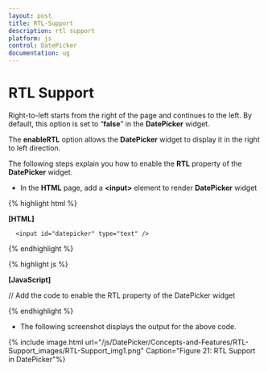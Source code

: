 ```yaml
---
layout: post
title: RTL-Support
description: rtl support
platform: js
control: DatePicker
documentation: ug
---
```


# RTL Support

Right-to-left starts from the right of the page and continues to the left. By default, this option is set to “**false**” in the **DatePicker** widget. 

The **enableRTL** option allows the **DatePicker** widget to display it in the right to left direction.

The following steps explain you how to enable the **RTL** property of the **DatePicker** widget.

* In the **HTML** page, add a **&lt;input&gt;** element to render **DatePicker** widget

{% highlight html %}
  
  **[HTML]**
  
      <input id="datepicker" type="text" />
      
  {% endhighlight %}
  
  {% highlight js %}

  **[JavaScript]**

// Add the code to enable the RTL property of the DatePicker widget

  <script type="text/javascript">
        $(function () {
            // declaration
            $("#datepicker").ejDatePicker({
                enableRTL: true
            });
        });
    </script>

  {% endhighlight %}


*  The following screenshot displays the output for the above code.

{% include image.html url="/js/DatePicker/Concepts-and-Features/RTL-Support_images/RTL-Support_img1.png" Caption="Figure 21: RTL Support in DatePicker"%}

